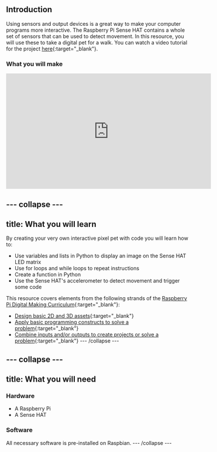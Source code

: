 ##  Introduction

Using sensors and output devices is a great way to make your computer programs more interactive. The Raspberry Pi Sense HAT contains a whole set of sensors that can be used to detect movement. In this resource, you will use these to take a digital pet for a walk. You can watch a video tutorial for the project [here](https://www.youtube.com/watch?v=gfRDFvEVz-w&rel=0){:target="_blank"}.

### What you will make

<iframe width="560" height="315" src="https://www.youtube.com/embed/2Bvlb6KC9Rk" frameborder="0" allowfullscreen></iframe>

--- collapse ---
---
title: What you will learn
---
By creating your very own interactive pixel pet with code you will learn how to:

- Use variables and lists in Python to display an image on the Sense HAT LED matrix
- Use for loops and while loops to repeat instructions
- Create a function in Python
- Use the Sense HAT's accelerometer to detect movement and trigger some code

This resource covers elements from the following strands of the [Raspberry Pi Digital Making Curriculum](https://www.raspberrypi.org/curriculum/){:target="_blank"}:

- [Design basic 2D and 3D assets](https://www.raspberrypi.org/curriculum/design/creator){:target="_blank"}
- [Apply basic programming constructs to solve a problem](https://www.raspberrypi.org/curriculum/programming/builder){:target="_blank"}
- [Combine inputs and/or outputs to create projects or solve a problem](https://www.raspberrypi.org/curriculum/physical-computing/builder){:target="_blank"}
--- /collapse ---

--- collapse ---
---
title: What you will need
---
### Hardware
- A Raspberry Pi
- A Sense HAT


### Software
All necessary software is pre-installed on Raspbian.
--- /collapse ---




